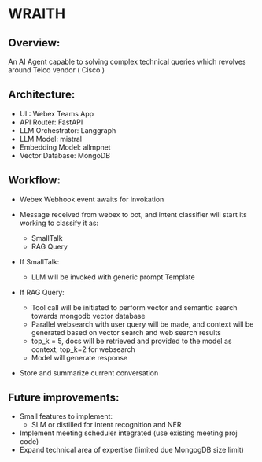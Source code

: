 # WRAITH

## Overview:
An AI Agent capable to solving complex technical queries which revolves around Telco vendor ( Cisco )

## Architecture:
- UI : Webex Teams App
- API Router: FastAPI
- LLM Orchestrator: Langgraph
- LLM Model: mistral
- Embedding Model: allmpnet
- Vector Database: MongoDB

## Workflow:
- Webex Webhook event awaits for invokation
- Message received from webex to bot, and intent classifier will start its working to classify it as:
    - SmallTalk
    - RAG Query
- If SmallTalk:
    - LLM will be invoked with generic prompt Template

- If RAG Query:
    - Tool call will be initiated to perform vector and semantic search towards mongodb vector database
    - Parallel websearch with user query will be made, and context will be generated based on vector search and web search results
    - top_k = 5, docs will be retrieved and provided to the model as context, top_k=2 for websearch
    - Model will generate response

- Store and summarize current conversation

## Future improvements:
- Small features to implement:
    - SLM or distilled for intent recognition and NER
- Implement meeting scheduler integrated (use existing meeting proj code)
- Expand technical area of expertise (limited due MongogDB size limit)
